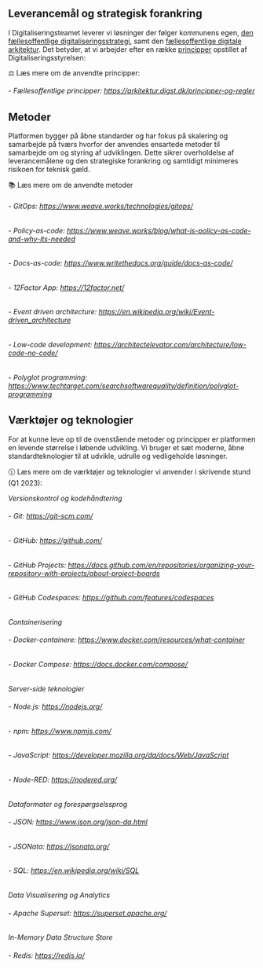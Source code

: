 ## Leverancemål og strategisk forankring

I Digitaliseringsteamet leverer vi løsninger der følger kommunens egen, [den fællesoffentlige digitaliseringsstrategi](https://digst.dk/strategier/den-faellesoffentlige-digitaliseringsstrategi/), samt den [fællesoffentlige digitale arkitektur](https://arkitektur.digst.dk/principper-og-regler). Det betyder, at vi arbejder efter en række [principper](https://arkitektur.digst.dk/principper-og-regler) opstillet af Digitaliseringsstyrelsen: 

⚖️ Læs mere om de anvendte principper:

###### - Fællesoffentlige principper: https://arkitektur.digst.dk/principper-og-regler

## Metoder 

Platformen bygger på åbne standarder og har fokus på skalering og samarbejde på tværs hvorfor der anvendes ensartede metoder til samarbejde om og styring af udviklingen.
Dette sikrer overholdelse af leverancemålene og den strategiske forankring og samtidigt minimeres risikoen for teknisk gæld.

📚 Læs mere om de anvendte metoder

###### - GitOps: https://www.weave.works/technologies/gitops/
###### - Policy-as-code: https://www.weave.works/blog/what-is-policy-as-code-and-why-its-needed
###### - Docs-as-code: https://www.writethedocs.org/guide/docs-as-code/
###### - 12Factor App: https://12factor.net/
###### - Event driven architecture: https://en.wikipedia.org/wiki/Event-driven_architecture
###### - Low-code development: https://architectelevator.com/architecture/low-code-no-code/
###### - Polyglot programming: https://www.techtarget.com/searchsoftwarequality/definition/polyglot-programming

## Værktøjer og teknologier

For at kunne leve op til de ovenstående metoder og principper er platformen en levende størrelse i løbende udvikling. Vi bruger et sæt moderne, åbne standardteknologier til at udvikle, udrulle og vedligeholde løsninger.

🕦 Læs mere om de værktøjer og teknologier vi anvender i skrivende stund (Q1 2023):

*Versionskontrol og kodehåndtering*

###### - Git: https://git-scm.com/
###### - GitHub: https://github.com/
###### - GitHub Projects: https://docs.github.com/en/repositories/organizing-your-repository-with-projects/about-project-boards
###### - GitHub Codespaces: https://github.com/features/codespaces

*Containerisering*

###### - Docker-containere: https://www.docker.com/resources/what-container
###### - Docker Compose: https://docs.docker.com/compose/

*Server-side teknologier*

###### - Node.js: https://nodejs.org/
###### - npm: https://www.npmjs.com/
###### - JavaScript: https://developer.mozilla.org/da/docs/Web/JavaScript
###### - Node-RED: https://nodered.org/

*Dataformater og forespørgselssprog*

###### - JSON: https://www.json.org/json-da.html
###### - JSONata: https://jsonata.org/
###### - SQL: https://en.wikipedia.org/wiki/SQL

*Data Visualisering og Analytics*

###### - Apache Superset: https://superset.apache.org/

*In-Memory Data Structure Store*

###### - Redis: https://redis.io/
